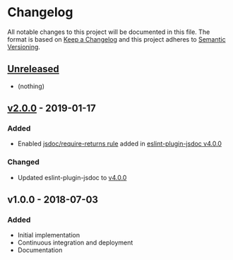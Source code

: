 Changelog
=========

All notable changes to this project will be documented in this file.
The format is based on [Keep a Changelog](https://keepachangelog.com/en/1.0.0/)
and this project adheres to [Semantic Versioning](https://semver.org/spec/v2.0.0.html).

[Unreleased]
------------

- (nothing)

[v2.0.0] - 2019-01-17
---------------------

### Added

- Enabled [jsdoc/require-returns rule] added in [eslint-plugin-jsdoc v4.0.0]

### Changed

- Updated eslint-plugin-jsdoc to [v4.0.0][eslint-plugin-jsdoc v4.0.0]

v1.0.0 - 2018-07-03
-------------------

### Added

- Initial implementation
- Continuous integration and deployment
- Documentation

[jsdoc/require-returns rule]: https://github.com/gajus/eslint-plugin-jsdoc#eslint-plugin-jsdoc-rules-require-returns
[eslint-plugin-jsdoc v4.0.0]: https://github.com/gajus/eslint-plugin-jsdoc/releases/tag/v4.0.0

[Unreleased]: https://github.com/amercier/eslint-config-jsdoc-strict/compare/v2.0.0...HEAD
[v2.0.0]: https://github.com/amercier/eslint-config-jsdoc-strict/compare/v1.0.0...v2.0.0
